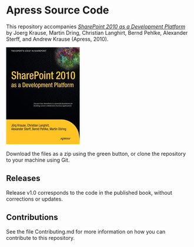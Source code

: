 # Apress Source Code

This repository accompanies [*SharePoint 2010 as a Development Platform*](http://www.apress.com/9781430227069) by Joerg Krause, Martin Dring, Christian Langhirt, Bernd Pehlke, Alexander Sterff, and Andrew Krause (Apress, 2010).

![Cover image](9781430227069.jpg)

Download the files as a zip using the green button, or clone the repository to your machine using Git.

## Releases

Release v1.0 corresponds to the code in the published book, without corrections or updates.

## Contributions

See the file Contributing.md for more information on how you can contribute to this repository.
